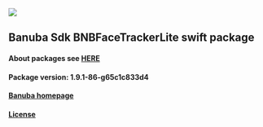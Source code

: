 [![](https://www.banuba.com/hubfs/Banuba_November2018/Images/Banuba%20SDK.png)](https://docs.banuba.com/face-ar-sdk-v1/ios/ios_overview)

## Banuba Sdk BNBFaceTrackerLite swift package

#### About packages see [HERE](https://docs.banuba.com/face-ar-sdk-v1/ios/ios_packages)

#### Package version: **1.9.1-86-g65c1c833d4**

#### **[Banuba homepage](https://banuba.com)**

#### **[License](https://www.banuba.com/terms)**
